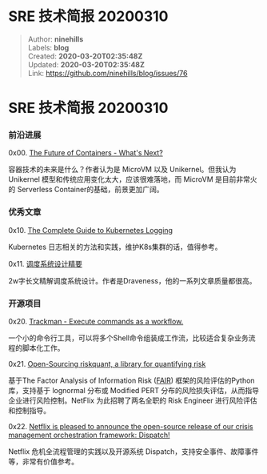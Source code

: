 # SRE 技术简报 20200310

> Author: **ninehills**  
> Labels: **blog**  
> Created: **2020-03-20T02:35:48Z**  
> Updated: **2020-03-20T02:35:48Z**  
> Link: <https://github.com/ninehills/blog/issues/76>  


# SRE 技术简报 20200310

### 前沿进展

0x00. [The Future of Containers - What's Next?](https://upstart.chrishic.com/the-future-of-containers-whats-next/)

容器技术的未来是什么？作者认为是 MicroVM 以及 Unikernel。但我认为 Unikernel 模型和传统应用变化太大，应该很难落地，而 MicroVM 是目前非常火的 Serverless Container的基础，前景更加广阔。

### 优秀文章

0x10. [The Complete Guide to Kubernetes Logging](https://sematext.com/guides/kubernetes-logging/)

Kubernetes 日志相关的方法和实践，维护K8s集群的话，值得参考。

0x11. [调度系统设计精要](https://mp.weixin.qq.com/s/R3BZpYJrBPBI0DwbJYB0YA)

2w字长文精解调度系统设计。作者是Draveness，他的一系列文章质量都很高。

### 开源项目

0x20. [Trackman - Execute commands as a workflow.](https://github.com/cloud66-oss/trackman)

一个小的命令行工具，可以将多个Shell命令组装成工作流，比较适合复杂业务流程的脚本化工作。

0x21. [Open-Sourcing riskquant, a library for quantifying risk](https://netflixtechblog.com/open-sourcing-riskquant-a-library-for-quantifying-risk-6720cc1e4968)

基于The Factor Analysis of Information Risk ([FAIR](https://www.fairinstitute.org/learn-fair)) 框架的风险评估的Python库，支持基于 lognormal 分布或 Modified PERT 分布的风险损失评估，从而指导企业进行风险控制。NetFlix 为此招聘了两名全职的 Risk Engineer 进行风险评估和控制指导。

0x22. [Netflix is pleased to announce the open-source release of our crisis management orchestration framework: Dispatch!](https://netflixtechblog.com/introducing-dispatch-da4b8a2a8072)

Netflix 危机全流程管理的实践以及开源系统 Dispatch，支持安全事件、故障事件等，非常有价值参考。
